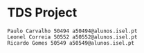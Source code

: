 # TDS Project 

```
Paulo Carvalho 50494 a50494@alunos.isel.pt
Leonel Correia 50552 a50552@alunos.isel.pt
Ricardo Gomes 50549 a50549@alunos.isel.pt
```